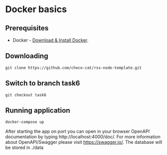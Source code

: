 # Docker basics

## Prerequisites

- Docker - [Download & Install Docker](https://docs.docker.com/engine/install/).

## Downloading

```
git clone https://github.com/choco-cat/rss-node-template.git
```

## Switch to branch task6

```
git checkout task6
```

## Running application

```
docker-compose up 
```

After starting the app on port you can open
in your browser OpenAPI documentation by typing http://localhost:4000/doc/.
For more information about OpenAPI/Swagger please visit https://swagger.io/.
The database will be stored in ./data